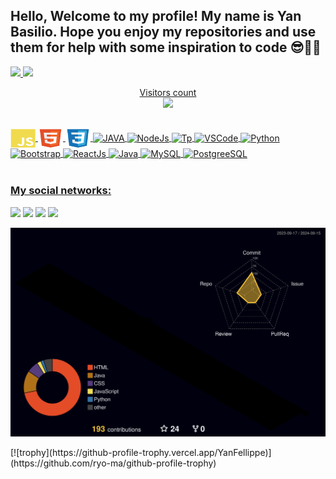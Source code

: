 ## Hello, Welcome to my profile! My name is Yan Basilio. Hope you enjoy my repositories and use them for help with some inspiration to code 😎👨‍💻	

 <div>
  <a href="https://github.com/YanFellippe">
  <img height="180em" src="https://github-readme-stats.vercel.app/api?username=YanFellippe&show_icons=true&theme=tokyonight&include_all_commits=true&count_private=true"/>
  <img height="180em" src="https://github-readme-stats.vercel.app/api/top-langs/?username=YanFellippe&layout=compact&langs_count=7&theme=tokyonight"/>
</div>

<div>
 <p align="center"> 
  Visitors count<br>
  <img src="https://profile-counter.glitch.me/YanFellippe/count.svg" />
 </p>
</div>
 
<div style="display: inline_block"><br>
  <img align="center" alt="Js" height="30" width="40" src="https://raw.githubusercontent.com/devicons/devicon/master/icons/javascript/javascript-plain.svg">
  <img align="center" alt="HTML" height="30" width="40" src="https://raw.githubusercontent.com/devicons/devicon/master/icons/html5/html5-original.svg">
  <img align="center" alt="CSS" height="30" width="40" src="https://raw.githubusercontent.com/devicons/devicon/master/icons/css3/css3-original.svg">
  <img align="center" alt="JAVA" height="30" width="40" src="https://cdn.jsdelivr.net/gh/devicons/devicon/icons/java/java-original.svg">
  <img align="center" alt="NodeJs" height="30" width="40" src="https://cdn.jsdelivr.net/gh/devicons/devicon/icons/nodejs/nodejs-original.svg">
  <img align="center" alt="Tp" height="30" width="40" src="https://cdn.jsdelivr.net/gh/devicons/devicon/icons/typescript/typescript-original.svg">
  <img align="center" alt="VSCode" height="30" width="40" src="https://cdn.jsdelivr.net/gh/devicons/devicon/icons/vscode/vscode-original.svg">
  <img align="center" alt="Python" height="30" width="40" src="https://cdn.jsdelivr.net/gh/devicons/devicon/icons/python/python-original.svg">
  <img align="center" alt="Bootstrap" height="30" width="40" src="https://cdn.jsdelivr.net/gh/devicons/devicon/icons/bootstrap/bootstrap-original-wordmark.svg">
  <img align="center" alt="ReactJs" height="30" width="40" img src="https://cdn.jsdelivr.net/gh/devicons/devicon/icons/react/react-original-wordmark.svg">
  <img align="center" alt="Java" height="30" width="40" img src="https://cdn.jsdelivr.net/gh/devicons/devicon@latest/icons/java/java-original.svg">
  <img align="center" alt="MySQL" height="30" width="40" img src="https://cdn.jsdelivr.net/gh/devicons/devicon@latest/icons/mysql/mysql-original-wordmark.svg">
  <img align="center" alt="PostgreeSQL" height="30" width="40" img src="https://cdn.jsdelivr.net/gh/devicons/devicon@latest/icons/postgresql/postgresql-plain-wordmark.svg">



</div>
 
 <br>
 
  ### My social networks:
 
<div> 
  <a href= "https://www.instagram.com/yanfellippegomes/"><img src="https://img.shields.io/badge/-Instagram-%23E4405F?style=for-the-badge&logo=instagram&logoColor=white" target="_blank"></a>
  <a href= "https://discord.gg/EWbFZMV9YS"><img src="https://img.shields.io/badge/Discord-7289DA?style=for-the-badge&logo=discord&logoColor=white" target="_blank"></a> 
  <a href= "mailto:yangomesbasilio@gmail.com"><img src="https://img.shields.io/badge/-Gmail-%23333?style=for-the-badge&logo=gmail&logoColor=white" target="_blank"></a>
  <a href="https://www.linkedin.com/in/yan-fellippe-gomes-basilio-3229b81b9/" target="_blank"><img src="https://img.shields.io/badge/-LinkedIn-%230077B5?style=for-the-badge&logo=linkedin&logoColor=white" target="_blank"></a> 
 
  ![3D Profile](profile-3d-contrib/profile-night-rainbow.svg)

</div>

<div>
 [![trophy](https://github-profile-trophy.vercel.app/YanFellippe)](https://github.com/ryo-ma/github-profile-trophy)
</div>
